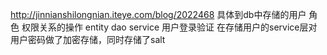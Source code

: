 http://jinnianshilongnian.iteye.com/blog/2022468
具体到db中存储的用户 角色 权限关系的操作
entity
dao service
用户登录验证
在存储用户的service层对用户密码做了加密存储，同时存储了salt
